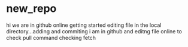 # new_repo
hi we are in github online
getting started
editing file in the local directory...adding and commiting
i am in github and editng file online to check pull command
checking fetch
